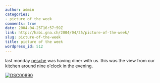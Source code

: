 ```yaml
---
author: admin
categories:
- picture of the week
comments: true
date: 2004-04-25T16:57:59Z
link: http://habi.gna.ch/2004/04/25/picture-of-the-week/
slug: picture-of-the-week
title: picture of the week
wordpress_id: 512
---
```


last monday [pesche](http://esdi.ch/bezak) was having diner with us. this was the view from our kitchen around nine o'clock in the evening.

[![DSC00890](http://habi.gna.ch/blog/images/DSC00890-tm.jpg)](http://habi.gna.ch/blog/images/DSC00890.jpg)
